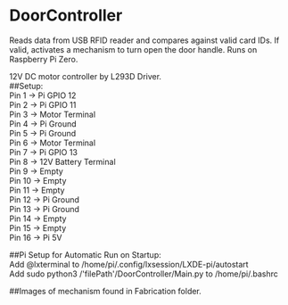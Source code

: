 # DoorController
Reads data from USB RFID reader and compares against valid card IDs.
If valid, activates a mechanism to turn open the door handle.
Runs on Raspberry Pi Zero.

12V DC motor controller by L293D Driver.  
##Setup:  
  Pin 1 -> Pi GPIO 12  
  Pin 2 -> Pi GPIO 11  
  Pin 3 -> Motor Terminal  
  Pin 4 -> Pi Ground  
  Pin 5 -> Pi Ground  
  Pin 6 -> Motor Terminal  
  Pin 7 -> Pi GPIO 13  
  Pin 8 -> 12V Battery Terminal  
  Pin 9 -> Empty  
  Pin 10 -> Empty  
  Pin 11 -> Empty  
  Pin 12 -> Pi Ground  
  Pin 13 -> Pi Ground  
  Pin 14 -> Empty  
  Pin 15 -> Empty  
  Pin 16 -> Pi 5V  
  
##Pi Setup for Automatic Run on Startup:  
  Add @lxterminal to /home/pi/.config/lxsession/LXDE-pi/autostart  
  Add sudo python3 /'filePath'/DoorController/Main.py to /home/pi/.bashrc  

##Images of mechanism found in Fabrication folder.  
